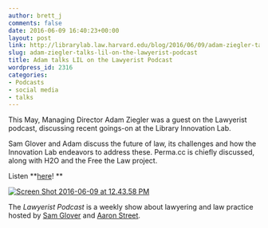 ```yaml
---
author: brett_j
comments: false
date: 2016-06-09 16:40:23+00:00
layout: post
link: http://librarylab.law.harvard.edu/blog/2016/06/09/adam-ziegler-talks-lil-on-the-lawyerist-podcast/
slug: adam-ziegler-talks-lil-on-the-lawyerist-podcast
title: Adam talks LIL on the Lawyerist Podcast
wordpress_id: 2316
categories:
- Podcasts
- social media
- talks
---
```


This May, Managing Director Adam Ziegler was a guest on the Lawyerist podcast, discussing recent goings-on at the Library Innovation Lab.

Sam Glover and Adam discuss the future of law, its challenges and how the Innovation Lab endeavors to address these. Perma.cc is chiefly discussed, along with H2O and the Free the Law project.

Listen **[here](https://lawyerist.com/113783/podcast-68/)!
**

[![Screen Shot 2016-06-09 at 12.43.58 PM](http://librarylab.law.harvard.edu/blog/wp-content/uploads/2016/06/Screen-Shot-2016-06-09-at-12.43.58-PM.png)](http://librarylab.law.harvard.edu/blog/wp-content/uploads/2016/06/Screen-Shot-2016-06-09-at-12.43.58-PM.png)


The _Lawyerist Podcast_ is a weekly show about lawyering and law practice hosted by [Sam Glover](https://lawyerist.com/author/sam-glover/) and [Aaron Street](https://lawyerist.com/author/aaron-street/).



